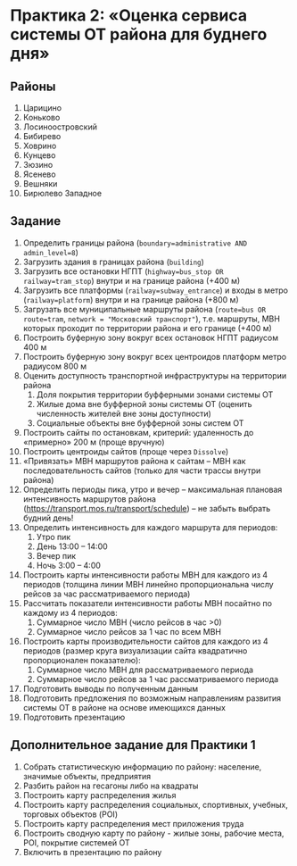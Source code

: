 # Практика 2: «Оценка сервиса системы ОТ района для буднего дня»

## Районы
1.	Царицино
2.	Коньково
3.	Лосиноостровский
4.	Бибирево
5.	Ховрино
6.	Кунцево
7.	Зюзино
8.	Ясенево
9.	Вешняки
10.	Бирюлево Западное

## Задание
1.	Определить границы района (`boundary=administrative AND admin_level=8`)
2.	Загрузить здания в границах района (`building`)
3.	Загрузить все остановки НГПТ (`highway=bus_stop OR railway=tram_stop`) внутри и на границе района (+400 м)
4.	Загрузить все платформы (`railway=subway_entrance`) и входы в метро (`railway=platform`) внутри и на границе района (+800 м) 
5.	Загрузать все муниципальные маршруты района (`route=bus OR route=tram`, `network = "Московский транспорт"`), т.е. маршруты, МВН которых проходит по территории района и его границе (+400 м)
6.	Построить буферную зону вокруг всех остановок НГПТ радиусом 400 м 
7.	Построить буферную зону вокруг всех центроидов платформ метро радиусом 800 м
8.	Оценить доступность транспортной инфраструктуры на территории района
    1.	Доля покрытия территории буфферными зонами системы ОТ
    2.	Жилые дома вне буфферной зоны системы ОТ (оценить численность жителей вне зоны доступности)
    3.	Социальные объекты вне буфферной зоны систем ОТ
9.	Построить сайты по остановкам, критерий: удаленность до «примерно» 200 м (проще вручную)
10.	Построить центроиды сайтов (проще через `Dissolve`)
11.	«Привязать» МВН маршрутов района к сайтам – МВН как последовательность сайтов (только для части трассы внутри района)
12.	Определить периоды пика, утро и вечер – максимальная плановая интенсивность маршрутов района (https://transport.mos.ru/transport/schedule) – не забыть выбрать будний день!
13.	Определить интенсивность для каждого маршрута для периодов:
    1.	Утро пик
    2.	День 13:00 – 14:00
    3.	Вечер пик
    4.	Ночь 3:00 – 4:00
14.	Построить карты интенсивности работы МВН для каждого из 4 периодов (толщина линии МВН линейно пропорциональна числу рейсов за час рассматриваемого периода)
15.	Рассчитать показатели интенсивности работы МВН посайтно по каждому из 4 периодов:
    1. Суммарное число МВН (число рейсов в час >0)
    2. Суммарное число рейсов за 1 час по всем МВН
16.	Построить карты производительности сайтов для каждого из 4 периодов (размер круга визуализации сайта квадратично пропорционален показателю):
    1. Суммарное число МВН для рассматриваемого периода 
    2. Суммарное число рейсов за 1 час рассматриваемого периода
17. Подготовить выводы по полученным данным
18.	Подготовить предложения по возможным направлениям развития системы ОТ в районе на основе имеющихся данных
19.	Подготовить презентацию

## Дополнительное задание для Практики 1
1.  Собрать статистическую информацию по району: население, значимые объекты, предприятия
2.	Разбить район на гесагоны либо на квадраты
3.	Построить карту распределения жилья
4.	Построить карту распределения социальных, спортивных, учебных, торговых объектов (POI)
5.	Построить карту распределения мест приложения труда
6.	Построить сводную карту по району - жилые зоны, рабочие места, POI, покрытие системей ОТ
7.	Включить в презентацию по району
